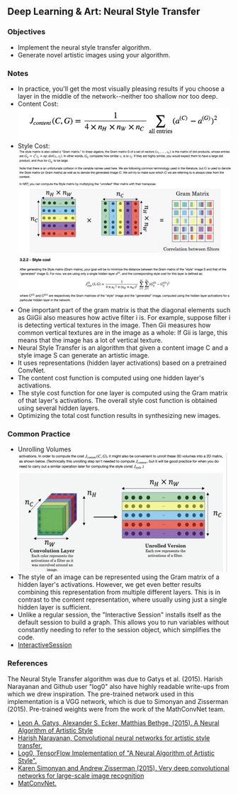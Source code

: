 ## Deep Learning & Art: Neural Style Transfer 

### Objectives 
* Implement the neural style transfer algorithm. 
* Generate novel artistic images using your algorithm. 

### Notes 
* In practice, you'll get the most visually pleasing results if you choose a layer in the middle of the network--neither too shallow nor too deep.
* Content Cost:  
![](./img/content_cost.png)  
* Style Cost: 
![](./img/style_cost.png) 
![](./img/style_cost2.png)   
* One important part of the gram matrix is that the diagonal elements such as  GiiGii  also measures how active filter  i  is. For example, suppose filter  i  is detecting vertical textures in the image. Then  Gii  measures how common vertical textures are in the image as a whole: If  Gii  is large, this means that the image has a lot of vertical texture.  
* Neural Style Transfer is an algorithm that given a content image C and a style image S can generate an artistic image.  
* It uses representations (hidden layer activations) based on a pretrained ConvNet.
* The content cost function is computed using one hidden layer's activations.
* The style cost function for one layer is computed using the Gram matrix of that layer's activations. The overall style cost function is obtained using several hidden layers.
* Optimizing the total cost function results in synthesizing new images.

### Common Practice
* Unrolling Volumes
![](./img/unroll_volumes.png)  
* The style of an image can be represented using the Gram matrix of a hidden layer's activations. However, we get even better results combining this representation from multiple different layers. This is in contrast to the content representation, where usually using just a single hidden layer is sufficient.  
* Unlike a regular session, the "Interactive Session" installs itself as the default session to build a graph. This allows you to run variables without constantly needing to refer to the session object, which simplifies the code.
* [InteractiveSession](https://www.tensorflow.org/api_docs/python/tf/InteractiveSession)  

### References

The Neural Style Transfer algorithm was due to Gatys et al. (2015). Harish Narayanan and Github user "log0" also have highly readable write-ups from which we drew inspiration. The pre-trained network used in this implementation is a VGG network, which is due to Simonyan and Zisserman (2015). Pre-trained weights were from the work of the MathConvNet team. 

* [Leon A. Gatys, Alexander S. Ecker, Matthias Bethge, (2015). A Neural Algorithm of Artistic Style](https://arxiv.org/abs/1508.06576) 
* [Harish Narayanan, Convolutional neural networks for artistic style transfer.](https://harishnarayanan.org/writing/artistic-style-transfer/)  
* [Log0, TensorFlow Implementation of "A Neural Algorithm of Artistic Style".](http://www.chioka.in/tensorflow-implementation-neural-algorithm-of-artistic-style)  
* [Karen Simonyan and Andrew Zisserman (2015). Very deep convolutional networks for large-scale image recognition](https://arxiv.org/pdf/1409.1556.pdf)
* [MatConvNet.](http://www.vlfeat.org/matconvnet/pretrained/)


